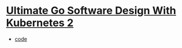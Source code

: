 # [Ultimate Go Software Design With Kubernetes 2](https://courses.ardanlabs.com/courses/take/ultimate-go-software-design-with-kubernetes-2/lessons/57296625-3-3-create-build-dockerfile-for-the-service)

- [code](https://github.com/ardanlabs/service.git)